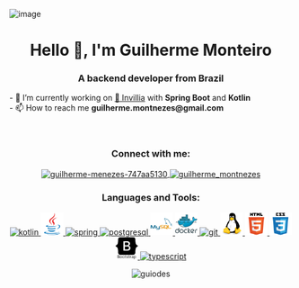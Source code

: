 ![image](https://user-images.githubusercontent.com/77496624/157481364-f0a25a86-f0bd-46d2-9747-d345a93e6905.png) <h1 align="center">Hello 👋, I'm Guilherme Monteiro</h1>
<h3 align="center">A backend developer from Brazil</h3> - 🔭 I’m currently working on <a href="https://invillia.com/global-growth-framework/">🚀 Invillia</a> with <b>Spring Boot</b> and <b>Kotlin</b> <br>
- 📫 How to reach me <strong>guilherme.montnezes@gmail.com</strong> <br>
<br>
<br>
<h3 align="center">Connect with me:</h3>
<p align="center">
  <a href="https://linkedin.com/in/guilherme-menezes-747aa5130" target="blank">
    <img align="center" src="https://raw.githubusercontent.com/rahuldkjain/github-profile-readme-generator/master/src/images/icons/Social/linked-in-alt.svg" alt="guilherme-menezes-747aa5130" height="30" width="40" />
  </a>
  <a href="https://instagram.com/guilherme_montnezes" target="blank">
    <img align="center" src="https://raw.githubusercontent.com/rahuldkjain/github-profile-readme-generator/master/src/images/icons/Social/instagram.svg" alt="guilherme_montnezes" height="30" width="40" />
  </a>
</p>
<h3 align="center">Languages and Tools:</h3>
<p align="center">
  <a href="https://kotlinlang.org" target="_blank" rel="noreferrer">
    <img src="https://seeklogo.com/images/K/kotlin-logo-30C1970B05-seeklogo.com.png" alt="kotlin" width="40" height="40" />
  </a>
  <a href="https://www.java.com" target="_blank" rel="noreferrer">
    <img src="https://raw.githubusercontent.com/devicons/devicon/master/icons/java/java-original.svg" alt="java" width="40" height="40" />
  </a>
  <a href="https://spring.io/" target="_blank" rel="noreferrer">
    <img src="https://www.vectorlogo.zone/logos/springio/springio-icon.svg" alt="spring" width="40" height="40" />
  </a>
  <a href="https://www.postgresql.org" target="_blank" rel="noreferrer">
    <img src="https://www.vectorlogo.zone/logos/postgresql/postgresql-vertical.svg" alt="postgresql" width="40" height="40" />
  </a>
  <a href="https://www.mysql.com/" target="_blank" rel="noreferrer">
    <img src="https://raw.githubusercontent.com/devicons/devicon/master/icons/mysql/mysql-original-wordmark.svg" alt="mysql" width="40" height="40" />
  </a>
  <a href="https://www.docker.com/" target="_blank" rel="noreferrer">
    <img src="https://raw.githubusercontent.com/devicons/devicon/master/icons/docker/docker-original-wordmark.svg" alt="docker" width="40" height="40" />
  </a>
  <a href="https://git-scm.com/" target="_blank" rel="noreferrer">
    <img src="https://www.vectorlogo.zone/logos/git-scm/git-scm-icon.svg" alt="git" width="40" height="40" />
  </a>
  <a href="https://www.linux.org/" target="_blank" rel="noreferrer">
    <img src="https://raw.githubusercontent.com/devicons/devicon/master/icons/linux/linux-original.svg" alt="linux" width="40" height="40" />
  </a>
  <a href="https://www.w3.org/html/" target="_blank" rel="noreferrer">
    <img src="https://raw.githubusercontent.com/devicons/devicon/master/icons/html5/html5-original-wordmark.svg" alt="html5" width="40" height="40" />
  </a>
  <a href="https://www.w3schools.com/css/" target="_blank" rel="noreferrer">
    <img src="https://raw.githubusercontent.com/devicons/devicon/master/icons/css3/css3-original-wordmark.svg" alt="css3" width="40" height="40" />
  </a>
  <a href="https://getbootstrap.com" target="_blank" rel="noreferrer">
    <img src="https://raw.githubusercontent.com/devicons/devicon/master/icons/bootstrap/bootstrap-plain-wordmark.svg" alt="bootstrap" width="40" height="40" />
  </a>
  <a href="https://www.typescriptlang.org" target="_blank" rel="noreferrer">
    <img src="https://cdn.worldvectorlogo.com/logos/typescript.svg" alt="typescript" width="40" height="40" />
  </a>
</p>
<p align="center">
  <img height="200em" src="https://github-readme-stats.vercel.app/api/top-langs/?username=GuiOdes&layout=compact&langs_count=7&theme=dark" alt="guiodes" />
  </div>
</p>
</p>
